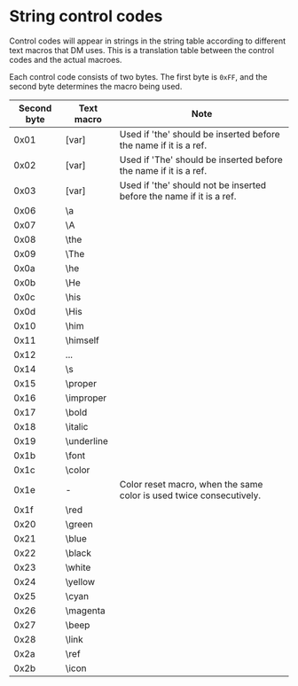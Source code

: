 # String control codes

Control codes will appear in strings in the string table according to different text macros that DM uses. This is a translation table between the control codes and the actual macroes.

Each control code consists of two bytes. The first byte is `0xFF`, and the second byte determines the macro being used.

Second byte | Text macro | Note                                                                 |
----------- | ---------- | -------------------------------------------------------------------- |
0x01        | [var]      | Used if 'the' should be inserted before the name if it is a ref.     |
0x02        | [var]      | Used if 'The' should be inserted before the name if it is a ref.     |
0x03        | [var]      | Used if 'the' should not be inserted before the name if it is a ref. |
0x06        | \a         |                                                                      |
0x07        | \A         |                                                                      |
0x08        | \the       |                                                                      |
0x09        | \The       |                                                                      |
0x0a        | \he        |                                                                      |
0x0b        | \He        |                                                                      |
0x0c        | \his       |                                                                      |
0x0d        | \His       |                                                                      |
0x10        | \him       |                                                                      |
0x11        | \himself   |                                                                      |
0x12        | \...       |                                                                      |
0x14        | \s         |                                                                      |
0x15        | \proper    |                                                                      |
0x16        | \improper  |                                                                      |
0x17        | \bold      |                                                                      |
0x18        | \italic    |                                                                      |
0x19        | \underline |                                                                      |
0x1b        | \font      |                                                                      |
0x1c        | \color     |                                                                      |
0x1e        | -          | Color reset macro, when the same color is used twice consecutively.  |
0x1f        | \red       |                                                                      |
0x20        | \green     |                                                                      |
0x21        | \blue      |                                                                      |
0x22        | \black     |                                                                      |
0x23        | \white     |                                                                      |
0x24        | \yellow    |                                                                      |
0x25        | \cyan      |                                                                      |
0x26        | \magenta   |                                                                      |
0x27        | \beep      |                                                                      |
0x28        | \link      |                                                                      |
0x2a        | \ref       |                                                                      |
0x2b        | \icon      |                                                                      |
